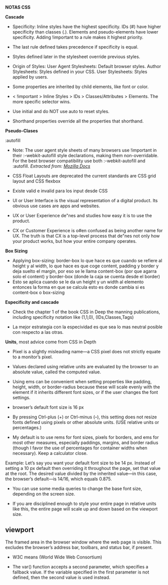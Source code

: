 **NOTAS CSS**

**Cascade**

- Specificity:
Inline styles have the highest specificity.
IDs (#) have higher specificity than classes (.).
Elements and pseudo-elements have lower specificity.
Adding !important to a rule makes it highest priority.

- The last rule defined takes precedence if specificity is equal.
- Styles defined later in the stylesheet override previous styles.

- Origin of Styles:
User Agent Stylesheets: Default browser styles.
Author Stylesheets: Styles defined in your CSS.
User Stylesheets: Styles applied by users.

- Some properties are inherited by child elements, like font or color.

- < !important > Inline Styles > IDs > Classes/Attributes > Elements.
The more specific selector wins.

- Use initial and do NOT use auto to reset styles.

- Shorthand properties override all the properties that shorthand.



**Pseudo-Clases**

:autofill

- Note: The user agent style sheets of many browsers use !important in their :-webkit-autofill style declarations, making them non-overridable. For the best browser compatibility use both :-webkit-autofill and :autofill.
*Extracted from: [Mozilla Docs](https://developer.mozilla.org/en-US/docs/Web/CSS/:autofill)*

- CSS Float Layouts are deprecated the current standards are CSS grid layout and CSS flexbox

- Existe valid e invalid para los input desde CSS

- UI or User Interface is the visual representation of a digital
product. Its obvious use cases are apps and websites.

- UX or User Experience de"nes and studies how easy it is to
use the product.

- CX or Customer Experience is o#en confused as being another
name for UX. The truth is that CX is a top-level process that
de"nes not only how your product works, but how your entire
company operates.

**Box Sizing**

- Applying box-sizing: border-box lo que hace es que cuando se refiere al height y al width, lo que hace es que coge content, padding y border y deja suelto el margin, por eso se le llama content-box (por que agarra solo el content) y border-box (donde la caja se cuenta desde el border)
- Esto se aplica cuando se le da un height y un width al elemento entonces la forma en que se calcula esto es donde cambia si es content-box o box-sizing

**Especificity and cascade**

- Check the chapter 1 of the book CSS in Deep the manning publications, including specificity notation like (1,1,0), (IDs,Classes,Tags)

- La mejor estrategia con la especividad es que sea lo mas neutral posible con respecto a las otras.

**Units**, most advice come from CSS in Depth

- Pixel is a slightly misleading name—a CSS pixel does not strictly equate to a monitor’s pixel.

- Values declared using relative units are evaluated by the browser to an absolute value, called the computed value.

- Using ems can be convenient when setting properties like padding, height, width, or border-radius because these will scale evenly with the element if it inherits different font sizes, or if the user changes the font settings.

- browser’s default font size is 16 px

- By pressing Ctrl-plus (+) or Ctrl-minus (–), this setting does not resize fonts defined using pixels or other absolute units. (USE relative units or percentages.)

- My default is to use rems for font sizes, pixels for borders, and ems for most other measures, especially paddings, margins, and border radius (though I favor the use of percentages for container widths when necessary). Keep a calculator close.

Example: Let’s say you want your default font size to be 14 px. Instead of setting a 10 px default then overriding it throughout the page, set that value at the root. The desired value divided by the inherited value—in this case, the browser’s default—is 14/16, which equals 0.875.

- You can use some media queries to change the base font size, depending on the screen size. 

- If you are disciplined enough to style your entire page in relative units like this, the entire page will scale up and down based on the viewport size.

## viewport 
The framed area in the browser window where the web page is visible. This excludes the browser’s address bar, toolbars, and status bar, if present.

- W3C means (World Wide Web Consortium)

- The var() function accepts a second parameter, which specifies a fallback value. If the variable specified in the first parameter is not defined, then the second value is used instead.

